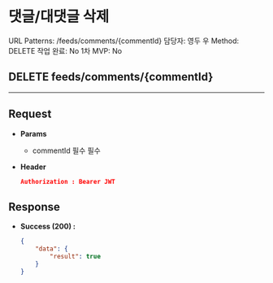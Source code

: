 # 댓글/대댓글 삭제

URL Patterns: /feeds/comments/{commentId}
담당자: 영두 우
Method: DELETE
작업 완료: No
1차 MVP: No

## DELETE feeds/comments/{commentId}

---

## **Request**

- **Params**
    - commentId 필수 필수
- **Header**
    
    ```json
    Authorization : Bearer JWT
    ```
    

## Response

- **Success (200) :**
    
    ```json
    {
        "data": {
            "result": true
        }
    }
    ```